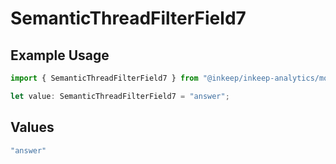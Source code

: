 # SemanticThreadFilterField7

## Example Usage

```typescript
import { SemanticThreadFilterField7 } from "@inkeep/inkeep-analytics/models/components";

let value: SemanticThreadFilterField7 = "answer";
```

## Values

```typescript
"answer"
```